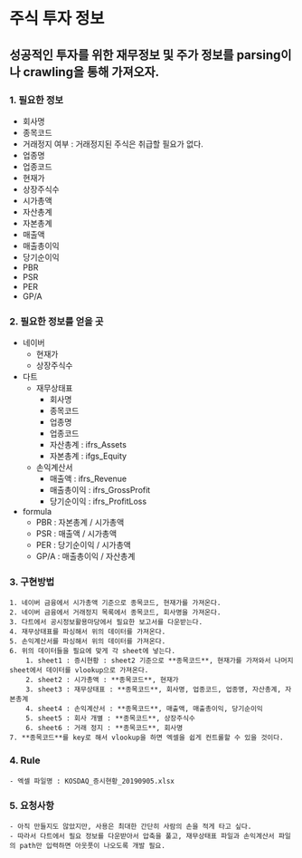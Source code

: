 # 주식 투자 정보 
## 성공적인 투자를 위한 재무정보 및 주가 정보를 parsing이나 crawling을 통해 가져오자.
### 1. 필요한 정보
- 회사명
- 종목코드
- 거래정지 여부 : 거래정지된 주식은 취급할 필요가 없다.
- 업종명
- 업종코드
- 현재가
- 상장주식수
- 시가총액
- 자산총계
- 자본총계
- 매출액
- 매출총이익
- 당기순이익
- PBR
- PSR
- PER
- GP/A
### 2. 필요한 정보를 얻을 곳
- 네이버
    - 현재가
    - 상장주식수
- 다트
    - 재무상태표
        - 회사명
        - 종목코드
        - 업종명
        - 업종코드
        - 자산총계 : ifrs_Assets
        - 자본총계 : ifgs_Equity
    - 손익계산서
        - 매출액 : ifrs_Revenue
        - 매출총이익 : ifrs_GrossProfit
        - 당기순이익 : ifrs_ProfitLoss
- formula
    - PBR : 자본총계 / 시가총액
    - PSR : 매출액 / 시가총액
    - PER : 당기순이익 / 시가총액
    - GP/A : 매출총이익 / 자산총계
### 3. 구현방법
    1. 네이버 금융에서 시가총액 기준으로 종목코드, 현재가를 가져온다.
    2. 네이버 금융에서 거래정지 목록에서 종목코드, 회사명을 가져온다.
    3. 다트에서 공시정보활용마당에서 필요한 보고서를 다운받는다.
    4. 재무상태표를 파싱해서 위의 데이터를 가져온다.
    5. 손익계산서를 파싱해서 위의 데이터를 가져온다.
    6. 위의 데이터들을 필요에 맞게 각 sheet에 넣는다.
        1. sheet1 : 증시현황 : sheet2 기준으로 **종목코드**, 현재가를 가져와서 나머지 sheet에서 데이터를 vlookup으로 가져온다.
        2. sheet2 : 시가총액 : **종목코드**, 현재가
        3. sheet3 : 재무상태표 : **종목코드**, 회사명, 업종코드, 업종명, 자산총계, 자본총계
        4. sheet4 : 손익계산서 : **종목코드**, 매출액, 매출총이익, 당기순이익
        5. sheet5 : 회사 개별 : **종목코드**, 상장주식수
        6. sheet6 : 거래 정지 : **종목코드**, 회사명
    7. **종목코드**를 key로 해서 vlookup을 하면 엑셀을 쉽게 컨트롤할 수 있을 것이다.
### 4. Rule
    - 엑셀 파일명 : KOSDAQ_증시현황_20190905.xlsx
### 5. 요청사항
    - 아직 만들지도 않았지만, 사용은 최대한 간단히 사람의 손을 적게 타고 싶다.
    - 따라서 다트에서 필요 정보를 다운받아서 압축을 풀고, 재무상태표 파일과 손익계산서 파일의 path만 입력하면 아웃풋이 나오도록 개발 필요.
